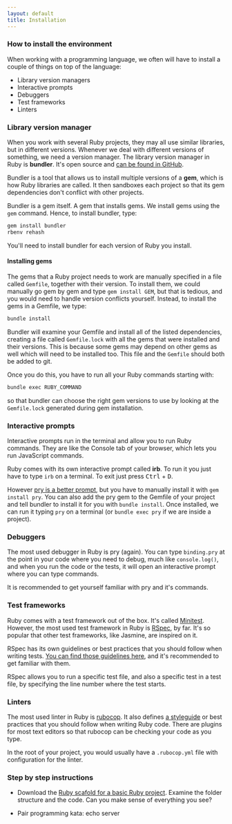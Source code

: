 ```yaml
---
layout: default
title: Installation
---
```



### How to install the environment

When working with a programming language, we often will have to install a couple of things on top of the language:

* Library version managers
* Interactive prompts
* Debuggers
* Test frameworks
* Linters


### Library version manager

When you work with several Ruby projects, they may all use similar libraries, but in different versions. Whenever we deal with different versions of something, we need a version manager. The library version manager in Ruby is **bundler**. It's open source and [can be found in GitHub](https://github.com/rubygems/bundler).

Bundler is a tool that allows us to install multiple versions of a **gem**, which is how Ruby libraries are called. It then sandboxes each project so that its gem dependencies don't conflict with other projects.

Bundler is a gem itself. A gem that installs gems. We install gems using the `gem` command. Hence, to install bundler, type:

```bash
gem install bundler
rbenv rehash
```

You'll need to install bundler for each version of Ruby you install.

#### Installing gems

The gems that a Ruby project needs to work are manually specified in a file called `Gemfile`, together with their version. To install them, we could manually go gem by gem and type `gem install GEM`, but that is tedious, and you would need to handle version conflicts yourself. Instead, to install the gems in a Gemfile, we type:

```bash
bundle install
```

Bundler will examine your Gemfile and install all of the listed dependencies, creating a file called `Gemfile.lock` with all the gems that were installed and their versions. This is because some gems may depend on other gems as well which will need to be installed too. This file and the `Gemfile` should both be added to git.

Once you do this, you have to run all your Ruby commands starting with:

```bash
bundle exec RUBY_COMMAND
```

so that bundler can choose the right gem versions to use by looking at the `Gemfile.lock` generated during gem installation.

### Interactive prompts

Interactive prompts run in the terminal and allow you to run Ruby commands. They are like the Console tab of your browser, which lets you run JavaScript commands.

Ruby comes with its own interactive prompt called **irb**. To run it you just have to type `irb` on a terminal. To exit just press <kbd>Ctrl</kbd> + <kbd>D</kbd>.

However [pry is a better prompt](http://pry.github.io/), but you have to manually install it with `gem install pry`. You can also add the pry gem to the Gemfile of your project and tell bundler to install it for you with `bundle install`. Once installed, we can run it typing `pry` on a terminal (or `bundle exec pry` if we are inside a project).


### Debuggers

The most used debugger in Ruby is pry (again). You can type `binding.pry` at the point in your code where you need to debug, much like `console.log()`, and when you run the code or the tests, it will open an interactive prompt where you can type commands.

It is recommended to get yourself familiar with pry and it's commands.

### Test frameworks

Ruby comes with a test framework out of the box. It's called [Minitest](https://github.com/seattlerb/minitest). However, the most used test framework in Ruby is [RSpec](https://rspec.info/), by far. It's so popular that other test frameworks, like Jasmine, are inspired on it.

RSpec has its own guidelines or best practices that you should follow when writing tests. [You can find those guidelines here](http://www.betterspecs.org/), and it's recommended to get familiar with them.

RSpec allows you to run a specific test file, and also a specific test in a test file, by specifying the line number where the test starts.

### Linters

The most used linter in Ruby is [rubocop](https://rubocop.org/). It also defines [a styleguide](https://github.com/rubocop-hq/ruby-style-guide) or best practices that you should follow when writing Ruby code. There are plugins for most text editors so that rubocop can be checking your code as you type.

In the root of your project, you would usually have a `.rubocop.yml` file with configuration for the linter.


### Step by step instructions

* Download the [Ruby scafold for a basic Ruby project](ruby-scafold.zip). Examine the folder structure and the code. Can you make sense of everything you see?

* Pair programming kata: echo server
